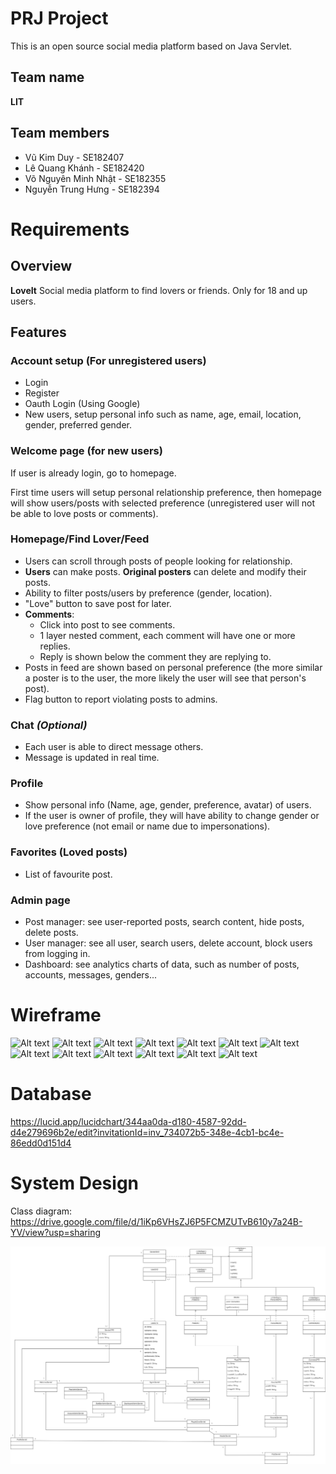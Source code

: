 # PRJ Project

This is an open source social media platform based on Java Servlet.

## Team name
**LIT**

## Team members
- Vũ Kim Duy - SE182407
- Lê Quang Khánh - SE182420
- Võ Nguyên Minh Nhật - SE182355
- Nguyễn Trung Hưng - SE182394

# Requirements

## Overview
**LoveIt**
Social media platform to find lovers or friends. Only for 18 and up users.

## Features
### Account setup (For unregistered users)
 - Login
 - Register
 - Oauth Login (Using Google)
 - New users, setup personal info such as name, age, email, location, gender, preferred gender.

### Welcome page (for new users)
If user is already login, go to homepage.

First time users will setup personal relationship preference, 
then homepage will show users/posts with selected preference (unregistered user will not be able to love posts or comments).

### Homepage/Find Lover/Feed
- Users can scroll through posts of people looking for relationship.
- **Users** can make posts. **Original posters** can delete and modify their posts.
- Ability to filter posts/users by preference (gender, location).
- "Love" button to save post for later.
- **Comments**:
    - Click into post to see comments.
    - 1 layer nested comment, each comment will have one or more replies.
    - Reply is shown below the comment they are replying to.
- Posts in feed are shown based on personal preference (the more similar a poster is to the user, the more likely the user will see that person's post).
- Flag button to report violating posts to admins.

### Chat *(Optional)*
- Each user is able to direct message others.
- Message is updated in real time.

### Profile
- Show personal info (Name, age, gender, preference, avatar) of users.
- If the user is owner of profile, they will have ability to change gender or love preference (not email or name due to impersonations).

### Favorites (Loved posts)
- List of favourite post.

### Admin page
- Post manager: see user-reported posts, search content, hide posts, delete posts.
- User manager: see all user, search users, delete account, block users from logging in.
- Dashboard: see analytics charts of data, such as number of posts, accounts, messages, genders...

# Wireframe
![Alt text](GUI/Wireframe_LoveIT-1.png)
![Alt text](GUI/Wireframe_LoveIT-2.png)
![Alt text](GUI/Wireframe_LoveIT-3.png)
![Alt text](GUI/Wireframe_LoveIT-4.png)
![Alt text](GUI/Wireframe_LoveIT-5.png)
![Alt text](GUI/Wireframe_LoveIT-6.png)
![Alt text](GUI/Wireframe_LoveIT-7.png)
![Alt text](GUI/Wireframe_LoveIT-8.png)
![Alt text](GUI/Wireframe_LoveIT-9.png)
![Alt text](GUI/Wireframe_LoveIT-10.png)
![Alt text](GUI/Wireframe_LoveIT-11.png)
![Alt text](GUI/Wireframe_LoveIT-12.png)
![Alt text](GUI/Wireframe_LoveIT-13.png)

# Database
https://lucid.app/lucidchart/344aa0da-d180-4587-92dd-d4e279696b2e/edit?invitationId=inv_734072b5-348e-4cb1-bc4e-86edd0d151d4

# System Design
Class diagram: https://drive.google.com/file/d/1iKp6VHsZJ6P5FCMZUTvB610y7a24B-YV/view?usp=sharing 

![Alt text](SystemDesign/ClassDiagram.png)
